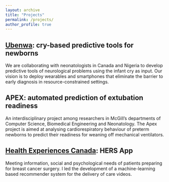 ```yaml
---
layout: archive
title: "Projects"
permalink: /projects/
author_profile: true
---
```


## [Ubenwa](https://www.ubenwa.ai/): cry-based predictive tools for newborns
We are collaborating with neonatologists in Canada and Nigeria to develop predictive tools of neurological problems using the infant cry as input. Our vision is to deploy wearables and smartphones that eliminate the barrier to early diagnosis in resource-constrained settings.

## APEX: automated prediction of extubation readiness
An interdisciplinary project among researchers in McGill’s departments of Computer Science, Biomedical Engineering and Neonatology. The Apex project is aimed at analysing cardiorespiratory behaviour of preterm newborns to predict their readiness for weaning off mechanical ventilators.

## [Health Experiences Canada](http://healthexperiences.ca/): HERS App
Meeting information, social and psychological needs of patients preparing for breast cancer surgery. I led the development of a machine-learning based recommender system for the delivery of care videos.